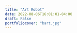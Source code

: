 ```yaml
---
title: "Art Robot"
date: 2022-08-06T16:01:01-04:00
draft: False
portfoliocover: "bart.jpg"
---
```



